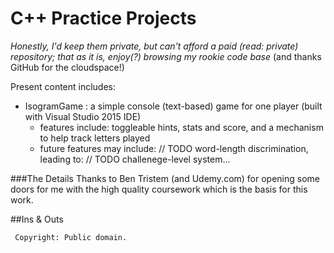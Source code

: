 C++ Practice Projects
=========

*Honestly, I'd keep them private, but can't afford a paid (read: private) repository; 
that as it is, enjoy(?) browsing my rookie code base* (and thanks GitHub for the cloudspace!)

Present content includes:
 - IsogramGame : a simple console (text-based) game for one player (built with Visual Studio 2015 IDE)
    - features include: toggleable hints, stats and score, and a mechanism to help track letters played
    - future features may include:
    // TODO word-length discrimination, leading to:
    // TODO challenege-level system...
 
###The Details
Thanks to Ben Tristem (and Udemy.com) for opening some doors for me with the high quality coursework which is the basis for this work.

##Ins & Outs

     Copyright: Public domain.
